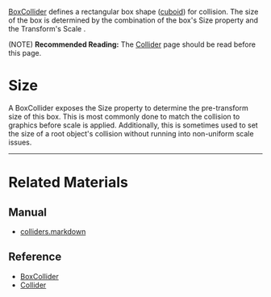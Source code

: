 [BoxCollider](https://github.com/zeroengineteam/ZeroDocs/blob/master/code_reference/class_reference/BoxCollider.markdown) defines a rectangular box shape ([cuboid](https://en.wikipedia.org/wiki/Cuboid )) for collision. The size of the box is determined by the combination of the box's Size  property and the Transform's Scale .

(NOTE) **Recommended Reading:** The [Collider](https://github.com/zeroengineteam/ZeroDocs/blob/master/zero_editor_documentation/zeromanual/physics/colliders.markdown) page should be read before this page.

 #  Size
A BoxCollider exposes the Size  property to determine the pre-transform size of this box. This is most commonly done to match the collision to graphics before scale is applied. Additionally, this is sometimes used to set the size of a root object's collision without running into non-uniform scale issues.

---
 #  Related Materials
 ##  Manual
- [colliders.markdown](https://github.com/zeroengineteam/ZeroDocs/blob/master/zero_editor_documentation/zeromanual/physics/colliders.markdown)

 ##  Reference
- [BoxCollider](https://github.com/zeroengineteam/ZeroDocs/blob/master/code_reference/class_reference/BoxCollider.markdown)
- [Collider](https://github.com/zeroengineteam/ZeroDocs/blob/master/code_reference/class_reference/Collider.markdown) 

 